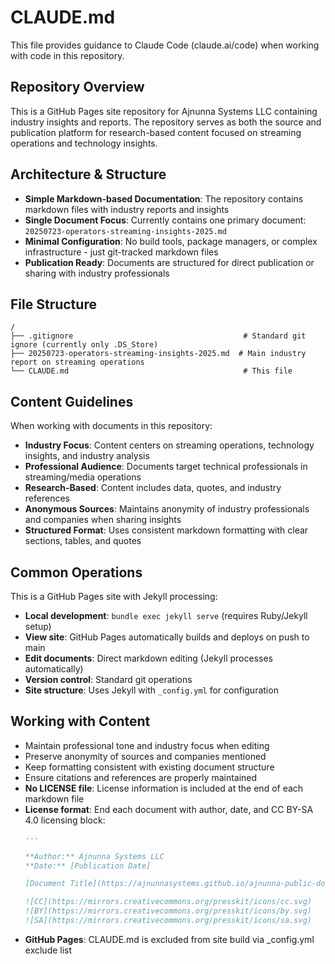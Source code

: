 # CLAUDE.md

This file provides guidance to Claude Code (claude.ai/code) when working with code in this repository.

## Repository Overview

This is a GitHub Pages site repository for Ajnunna Systems LLC containing industry insights and reports. The repository serves as both the source and publication platform for research-based content focused on streaming operations and technology insights.

## Architecture & Structure

- **Simple Markdown-based Documentation**: The repository contains markdown files with industry reports and insights
- **Single Document Focus**: Currently contains one primary document: `20250723-operators-streaming-insights-2025.md`
- **Minimal Configuration**: No build tools, package managers, or complex infrastructure - just git-tracked markdown files
- **Publication Ready**: Documents are structured for direct publication or sharing with industry professionals

## File Structure

```
/
├── .gitignore                                      # Standard git ignore (currently only .DS_Store)
├── 20250723-operators-streaming-insights-2025.md  # Main industry report on streaming operations
└── CLAUDE.md                                       # This file
```

## Content Guidelines

When working with documents in this repository:

- **Industry Focus**: Content centers on streaming operations, technology insights, and industry analysis
- **Professional Audience**: Documents target technical professionals in streaming/media operations
- **Research-Based**: Content includes data, quotes, and industry references
- **Anonymous Sources**: Maintains anonymity of industry professionals and companies when sharing insights
- **Structured Format**: Uses consistent markdown formatting with clear sections, tables, and quotes

## Common Operations

This is a GitHub Pages site with Jekyll processing:

- **Local development**: `bundle exec jekyll serve` (requires Ruby/Jekyll setup)
- **View site**: GitHub Pages automatically builds and deploys on push to main
- **Edit documents**: Direct markdown editing (Jekyll processes automatically)
- **Version control**: Standard git operations
- **Site structure**: Uses Jekyll with `_config.yml` for configuration

## Working with Content

- Maintain professional tone and industry focus when editing
- Preserve anonymity of sources and companies mentioned
- Keep formatting consistent with existing document structure
- Ensure citations and references are properly maintained
- **No LICENSE file**: License information is included at the end of each markdown file
- **License format**: End each document with author, date, and CC BY-SA 4.0 licensing block:
  ```markdown
  ---
  
  **Author:** Ajnunna Systems LLC  
  **Date:** [Publication Date]
  
  [Document Title](https://ajnunnasystems.github.io/ajnunna-public-docs) © 2025 by [Ajnunna Systems LLC](https://github.com/orgs/ajnunna-systems) is licensed under [CC BY-SA 4.0](https://creativecommons.org/licenses/by-sa/4.0/) 
  
  ![CC](https://mirrors.creativecommons.org/presskit/icons/cc.svg) 
  ![BY](https://mirrors.creativecommons.org/presskit/icons/by.svg)
  ![SA](https://mirrors.creativecommons.org/presskit/icons/sa.svg)
  ```
- **GitHub Pages**: CLAUDE.md is excluded from site build via _config.yml exclude list